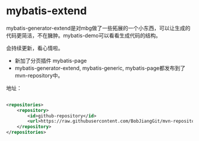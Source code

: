 # mybatis-extend

mybatis-generator-extend是对mbg做了一些拓展的一个小东西，可以让生成的代码更简洁，不在臃肿。mybatis-demo可以看看生成代码的结构。

会持续更新，看心情啦。

- 新加了分页插件 mybatis-page
- mybatis-generator-extend, mybatis-generic, mybatis-page都发布到了mvn-repository中。

地址：
```xml
    
<repositories>
    <repository>
        <id>github-repository</id>
        <url>https://raw.githubusercontent.com/BobJiangGit/mvn-repository/master</url>
    </repository>
</repositories>
```
